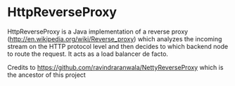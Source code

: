 # HttpReverseProxy
HttpReverseProxy is a Java implementation of a reverse proxy (http://en.wikipedia.org/wiki/Reverse_proxy) which analyzes the incoming stream on the HTTP protocol level and then decides to which backend node to route the request. It acts as a load balancer de facto.

Credits to https://github.com/ravindraranwala/NettyReverseProxy which is the ancestor of this project
